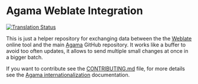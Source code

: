 # Agama Weblate Integration

[![Translation Status](
https://l10n.opensuse.org/widgets/agama/-/agama-web/svg-badge.svg)](
https://l10n.opensuse.org/engage/agama/)

This is just a helper repository for exchanging data between the the [Weblate](
https://l10n.opensuse.org/projects/agama/) online tool and the main [Agama](
https://github.com/openSUSE/agama) GitHub repository. It works like a buffer to
avoid too often updates, it allows to send multiple small changes at once
in a bigger batch.

If you want to contribute see the [CONTRIBUTING.md](./CONTRIBUTING.md) file,
for more details see the [Agama internationalization](
https://github.com/openSUSE/agama/blob/master/doc/i18n.md) documentation.
